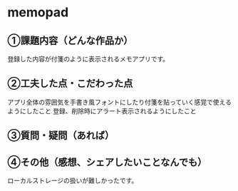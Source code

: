 # memopad
## ①課題内容（どんな作品か）
登録した内容が付箋のように表示されるメモアプリです。

## ②工夫した点・こだわった点
アプリ全体の雰囲気を手書き風フォントにしたり付箋を貼っていく感覚で使えるようにしたこと
登録、削除時にアラート表示されるようにしたこと

## ③質問・疑問（あれば）


## ④その他（感想、シェアしたいことなんでも）
ローカルストレージの扱いが難しかったです。

